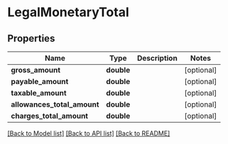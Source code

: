 # LegalMonetaryTotal

## Properties
Name | Type | Description | Notes
------------ | ------------- | ------------- | -------------
**gross_amount** | **double** |  | [optional] 
**payable_amount** | **double** |  | [optional] 
**taxable_amount** | **double** |  | [optional] 
**allowances_total_amount** | **double** |  | [optional] 
**charges_total_amount** | **double** |  | [optional] 

[[Back to Model list]](../README.md#documentation-for-models) [[Back to API list]](../README.md#documentation-for-api-endpoints) [[Back to README]](../README.md)


